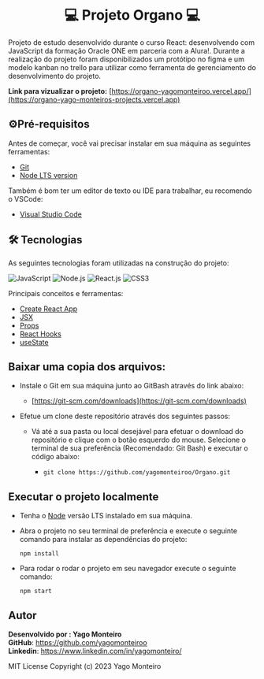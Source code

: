 <h1 align="center">💻 Projeto Organo 💻</h1> 

Projeto de estudo desenvolvido durante o curso React: desenvolvendo com JavaScript da formação Oracle ONE em parceria com a Alura!. Durante a realização do projeto foram disponibilizados um protótipo no figma e um modelo kanban no trello para utilizar como ferramenta de gerenciamento do desenvolvimento do projeto.

**Link para vizualizar o  projeto:**
[https://organo-yagomonteiroo.vercel.app/](https://organo-yago-monteiros-projects.vercel.app)    
                    
## ⚙️Pré-requisitos

Antes de começar, você vai precisar instalar em sua máquina as seguintes ferramentas:
- [Git](https://git-scm.com)
- [Node LTS version](https://nodejs.org/en)


Também é bom ter um editor de texto ou IDE para trabalhar, eu recomendo o VSCode:
 - [Visual Studio Code](https://code.visualstudio.com/)



## 🛠 Tecnologias

As seguintes tecnologias foram utilizadas na construção do projeto:

![JavaScript](https://img.shields.io/badge/JavaScript-F7DF1E?style=for-the-badge&logo=javascript&logoColor=black)
![Node.js](https://img.shields.io/badge/Node.js-43853D?style=for-the-badge&logo=node.js&logoColor=white)
![React.js](https://img.shields.io/badge/React-20232A?style=for-the-badge&logo=react&logoColor=61DAFB)
![CSS3](https://img.shields.io/badge/CSS-239120?&style=for-the-badge&logo=css3&logoColor=white)

Principais conceitos e ferramentas:
- [Create React App](https://create-react-app.dev/)
- [JSX](https://pt-br.legacy.reactjs.org/docs/introducing-jsx.html)
- [Props](https://legacy.reactjs.org/docs/components-and-props.html)
- [React Hooks](https://pt-br.legacy.reactjs.org/docs/hooks-overview.html)
- [useState](https://react.dev/reference/react/useState)



## Baixar uma copia dos arquivos:

-   Instale o Git em sua máquina junto ao GitBash através do link abaixo:
    -   [https://git-scm.com/downloads](https://git-scm.com/downloads)
    
-   Efetue um clone deste repositório através dos seguintes passos:
    -   Vá até a sua pasta ou local desejável para efetuar o download do repositório e clique com o botão esquerdo do mouse. Selecione o terminal de sua preferência (Recomendado: Git Bash) e executar o código abaixo:

	    - ```gitbash
          git clone https://github.com/yagomonteiroo/Organo.git
          ```
## Executar o projeto localmente
- Tenha o [Node](https://nodejs.org/en) versão LTS instalado em sua máquina.
- Abra o projeto no seu terminal de preferência e execute o seguinte comando para instalar as dependências do projeto:

  ``` gitbash
  npm install
    ``` 
- Para rodar o rodar o projeto em seu navegador execute o seguinte comando:

  ``` gitbash
  npm start
    ``` 

## Autor

**Desenvolvido por : Yago Monteiro**<br>
**GitHub**: https://github.com/yagomonteiroo<br>
**Linkedin**: https://www.linkedin.com/in/yagomonteiro/

MIT License
Copyright (c) 2023 Yago Monteiro
